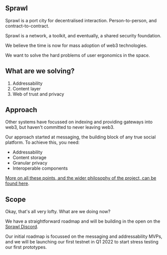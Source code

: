 ## Sprawl

Sprawl is a port city for decentralised interaction. Person-to-person, and contract-to-contract.

Sprawl is a network, a toolkit, and eventually, a shared security foundation.

We believe the time is now for mass adoption of web3 technologies.

We want to solve the hard problems of user ergonomics in the space.

## What are we solving?

1. Addressability
2. Content layer
3. Web of trust and privacy

## Approach

Other systems have focussed on indexing and providing gateways into web3, but haven't committed to never leaving web3.

Our approach started at messaging, the building block of any true social platform. To achieve this, you need:

- Addressability
- Content storage
- Granular privacy
- Interoperable components

[More on all these points, and the wider philosophy of the project, can be found here](./pages/approach.html).

## Scope

Okay, that's all very lofty. What are we doing now?

We have a straightforward roadmap and will be building in the open on the [Sprawl Discord]().

Our initial roadmap is focussed on the messaging and addressability MVPs, and we will be launching our first testnet in Q1 2022 to start stress testing our first prototypes.
